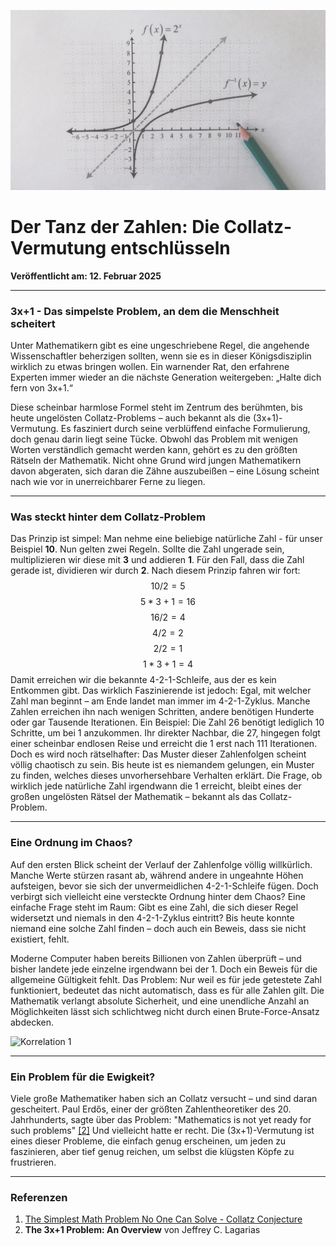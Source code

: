![Blogbild](/assets/cover-images/Artikel-10.jpg)

# Der Tanz der Zahlen: Die Collatz-Vermutung entschlüsseln

**Veröffentlicht am: 12. Februar 2025**

---

### 3x+1 - Das simpelste Problem, an dem die Menschheit scheitert

Unter Mathematikern gibt es eine ungeschriebene Regel, die angehende Wissenschaftler beherzigen sollten, wenn sie es in dieser Königsdisziplin wirklich zu etwas bringen wollen. Ein warnender Rat, den erfahrene Experten immer wieder an die nächste Generation weitergeben: „Halte dich fern von 3x+1.“

Diese scheinbar harmlose Formel steht im Zentrum des berühmten, bis heute ungelösten Collatz-Problems – auch bekannt als die (3x+1)-Vermutung. Es fasziniert durch seine verblüffend einfache Formulierung, doch genau darin liegt seine Tücke. Obwohl das Problem mit wenigen Worten verständlich gemacht werden kann, gehört es zu den größten Rätseln der Mathematik. Nicht ohne Grund wird jungen Mathematikern davon abgeraten, sich daran die Zähne auszubeißen – eine Lösung scheint nach wie vor in unerreichbarer Ferne zu liegen.

---

### Was steckt hinter dem Collatz-Problem

Das Prinzip ist simpel: Man nehme eine beliebige natürliche Zahl - für unser Beispiel **10**. Nun gelten zwei Regeln. Sollte die Zahl ungerade sein, multiplizieren wir diese mit **3** und addieren **1**. Für den Fall, dass die Zahl gerade ist, dividieren wir durch **2**. Nach diesem Prinzip fahren wir fort: $$10 / 2 = 5$$ $$5 * 3 + 1 = 16$$ $$16 / 2 = 4$$ $$4 / 2 = 2$$ $$2 / 2 = 1$$ $$1 * 3 + 1 = 4$$ Damit erreichen wir die bekannte 4-2-1-Schleife, aus der es kein Entkommen gibt. Das wirklich Faszinierende ist jedoch: Egal, mit welcher Zahl man beginnt – am Ende landet man immer im 4-2-1-Zyklus. Manche Zahlen erreichen ihn nach wenigen Schritten, andere benötigen Hunderte oder gar Tausende Iterationen. Ein Beispiel: Die Zahl 26 benötigt lediglich 10 Schritte, um bei 1 anzukommen. Ihr direkter Nachbar, die 27, hingegen folgt einer scheinbar endlosen Reise und erreicht die 1 erst nach 111 Iterationen. Doch es wird noch rätselhafter: Das Muster dieser Zahlenfolgen scheint völlig chaotisch zu sein. Bis heute ist es niemandem gelungen, ein Muster zu finden, welches dieses unvorhersehbare Verhalten erklärt. Die Frage, ob wirklich jede natürliche Zahl irgendwann die 1 erreicht, bleibt eines der großen ungelösten Rätsel der Mathematik – bekannt als das Collatz-Problem.

---

### Eine Ordnung im Chaos?

Auf den ersten Blick scheint der Verlauf der Zahlenfolge völlig willkürlich. Manche Werte stürzen rasant ab, während andere in ungeahnte Höhen aufsteigen, bevor sie sich der unvermeidlichen 4-2-1-Schleife fügen. Doch verbirgt sich vielleicht eine versteckte Ordnung hinter dem Chaos? Eine einfache Frage steht im Raum: Gibt es eine Zahl, die sich dieser Regel widersetzt und niemals in den 4-2-1-Zyklus eintritt? Bis heute konnte niemand eine solche Zahl finden – doch auch ein Beweis, dass sie nicht existiert, fehlt.

Moderne Computer haben bereits Billionen von Zahlen überprüft – und bisher landete jede einzelne irgendwann bei der 1. Doch ein Beweis für die allgemeine Gültigkeit fehlt. Das Problem: Nur weil es für jede getestete Zahl funktioniert, bedeutet das nicht automatisch, dass es für alle Zahlen gilt. Die Mathematik verlangt absolute Sicherheit, und eine unendliche Anzahl an Möglichkeiten lässt sich schlichtweg nicht durch einen Brute-Force-Ansatz abdecken.

<img class="blog-image" src="https://jannikmenzel.me/blog/assets/images/Collatz-Conjecture.svg" alt="Korrelation 1">

---

### Ein Problem für die Ewigkeit?

Viele große Mathematiker haben sich an Collatz versucht – und sind daran gescheitert. Paul Erdős, einer der größten Zahlentheoretiker des 20. Jahrhunderts, sagte über das Problem: "Mathematics is not yet ready for such problems" [[2]](#Referenzen) Und vielleicht hatte er recht. Die (3x+1)-Vermutung ist eines dieser Probleme, die einfach genug erscheinen, um jeden zu faszinieren, aber tief genug reichen, um selbst die klügsten Köpfe zu frustrieren.

---

### Referenzen

<a id="Referenzen"></a>

1. [The Simplest Math Problem No One Can Solve - Collatz Conjecture](https://www.youtube.com/watch?v=094y1Z2wpJg&t=318s&pp=ygUEM3grMQ%3D%3D)
2. **The 3x+1 Problem: An Overview** von Jeffrey C. Lagarias

